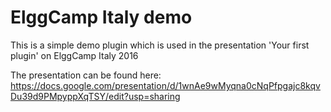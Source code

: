 ElggCamp Italy demo
===================

This is a simple demo plugin which is used in the presentation 'Your first plugin' on ElggCamp Italy 2016

The presentation can be found here:
https://docs.google.com/presentation/d/1wnAe9wMyqna0cNqPfpgajc8kqvDu39d9PMpyppXqTSY/edit?usp=sharing
